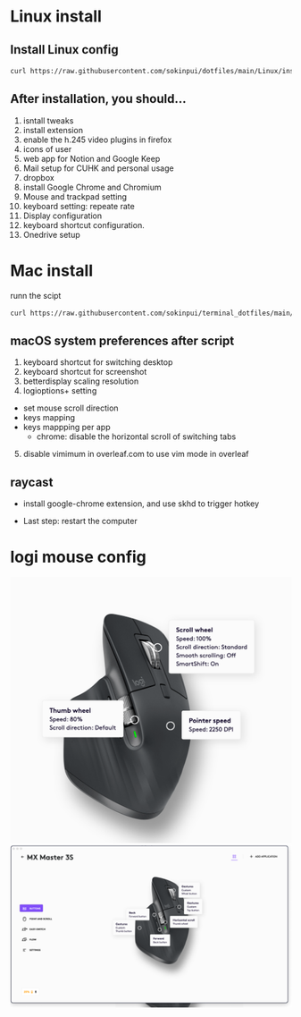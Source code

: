 # Linux install
## Install Linux config
```sh
curl https://raw.githubusercontent.com/sokinpui/dotfiles/main/Linux/install.sh | sh
```
## After installation, you should...
1. isntall tweaks
2. install extension
3. enable the h.245 video plugins in firefox
4. icons of user
5. web app for Notion and Google Keep
6. Mail setup for CUHK and personal usage
7. dropbox
8. install Google Chrome and Chromium
9. Mouse and trackpad setting
10. keyboard setting: repeate rate
11. Display configuration
12. keyboard shortcut configuration.
13. Onedrive setup

# Mac install

runn the scipt
```sh
curl https://raw.githubusercontent.com/sokinpui/terminal_dotfiles/main/setup.sh | sh
```

## macOS system preferences after script
1. keyboard shortcut for switching desktop
2. keyboard shortcut for screenshot
3. betterdisplay scaling resolution
4. logioptions+ setting
  - set mouse scroll direction
  - keys mapping
  - keys mappping per app
    - chrome: disable the horizontal scroll of switching tabs
5. disable vimimum in overleaf.com to use vim mode in overleaf

## raycast
  - install google-chrome extension, and use skhd to trigger hotkey

- Last step: restart the computer

# logi mouse config
![](images/Pasted%20image%2020250422184527.png)![](images/Pasted%20image%2020250422184651.png)
